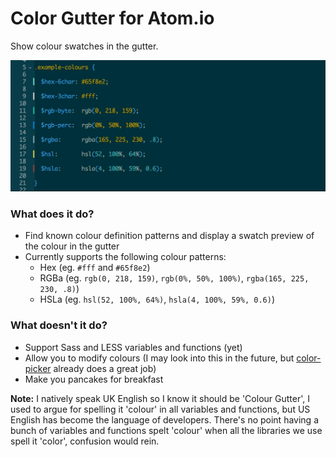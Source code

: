 # Color Gutter for Atom.io

Show colour swatches in the gutter.

![Color Gutter Preview](https://raw.githubusercontent.com/bkbooth/color-gutter/master/preview.gif)

### What does it do?

* Find known colour definition patterns and display a swatch preview of the colour in the gutter
* Currently supports the following colour patterns:
  * Hex (eg. `#fff` and `#65f8e2`)
  * RGBa (eg. `rgb(0, 218, 159)`, `rgb(0%, 50%, 100%)`, `rgba(165, 225, 230, .8)`)
  * HSLa (eg. `hsl(52, 100%, 64%)`, `hsla(4, 100%, 59%, 0.6)`)

### What doesn't it do?
* Support Sass and LESS variables and functions (yet)
* Allow you to modify colours (I may look into this in the future,
  but [color-picker](https://atom.io/packages/color-picker) already does a great job)
* Make you pancakes for breakfast

**Note:** I natively speak UK English so I know it should be 'Colour Gutter', I used to
argue for spelling it 'colour' in all variables and functions, but US English has become the
language of developers. There's no point having a bunch of variables and functions spelt 'colour'
when all the libraries we use spell it 'color', confusion would rein.
